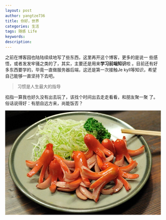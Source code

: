 ```yaml
---
layout: post
author: yangtze736
title: 你好，世界
categories: 生活
tags: 随感 Life
keywords:
description:
---
```


之前在博客园也陆陆续续地写了些东西，这里再开这个博客，更多的是说一
些感悟，或者发发牢骚之类的了，其实，主要还是用来**学习前端知识**啦
。目前还有好多东西要学的，毕竟一直做服务器后端，这还是第一次接触Je
kyll等知识，希望自己能够一直坚持下去吧。
>习惯是人生最大的指导

掐指一算我也好久没有出去玩了，该找个时间出去走走看看，和朋友聚一聚
了。俗话说得好：有朋自远方来，尚能饭否？

![1](/public/img/food/5ec7217be86346aac5687973fe8dcdd4_r.jpg)
